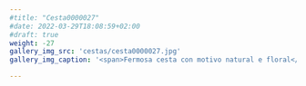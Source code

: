 ```yaml
---
#title: "Cesta0000027"
#date: 2022-03-29T18:08:59+02:00
#draft: true
weight: -27
gallery_img_src: 'cestas/cesta0000027.jpg'
gallery_img_caption: '<span>Fermosa cesta con motivo natural e floral</span>'

---
```


